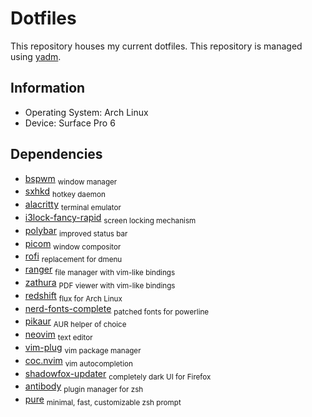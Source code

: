 # Dotfiles
This repository houses my current dotfiles. This repository is managed using [yadm](https://github.com/TheLocehiliosan/yadm).

## Information

* Operating System: Arch Linux
* Device: Surface Pro 6

## Dependencies

* [bspwm](https://github.com/baskerville/bspwm) <sub>window manager</sub>
* [sxhkd](https://github.com/baskerville/sxhkd) <sub>hotkey daemon</sub>
* [alacritty](https://github.com/alacritty/alacritty) <sub>terminal emulator</sub>
* [i3lock-fancy-rapid](https://github.com/yvbbrjdr/i3lock-fancy-rapid) <sub>screen locking mechanism</sub>
* [polybar](https://github.com/jaagr/polybar) <sub>improved status bar</sub>
* [picom](https://github.com/yshui/picom) <sub>window compositor</sub>
* [rofi](https://github.com/DaveDavenport/rofi) <sub>replacement for dmenu</sub>
* [ranger](https://github.com/ranger/ranger) <sub>file manager with vim-like bindings</sub>
* [zathura](https://git.pwmt.org/pwmt/zathura-pdf-mupdf) <sub>PDF viewer with vim-like bindings</sub>
* [redshift](https://github.com/jonls/redshift) <sub>flux for Arch Linux</sub>
* [nerd-fonts-complete](https://github.com/ryanoasis/nerd-fonts) <sub>patched fonts for powerline</sub>
* [pikaur](https://github.com/actionless/pikaur) <sub>AUR helper of choice</sub>
* [neovim](https://github.com/neovim/neovim) <sub>text editor</sub>
* [vim-plug](https://github.com/junegunn/vim-plug) <sub>vim package manager</sub>
* [coc.nvim](https://github.com/neoclide/coc.nvim) <sub>vim autocompletion</sub>
* [shadowfox-updater](https://github.com/overdodactyl/ShadowFox) <sub>completely dark UI for Firefox</sub>
* [antibody](https://github.com/getantibody/antibody) <sub>plugin manager for zsh</sub>
* [pure](https://github.com/sindresorhus/pure) <sub>minimal, fast, customizable zsh prompt</sub>
